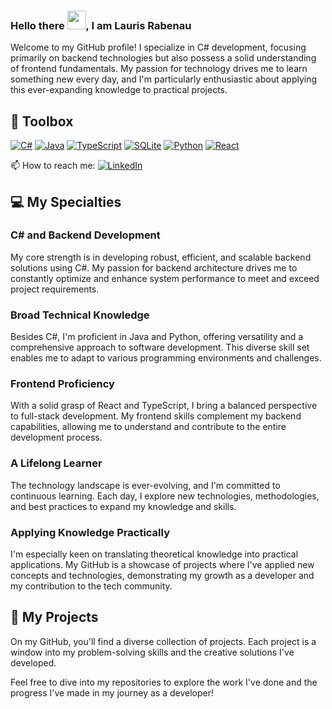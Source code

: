 ### Hello there <img src="https://raw.githubusercontent.com/MartinHeinz/MartinHeinz/master/wave.gif" width="30px">, I am Lauris Rabenau

Welcome to my GitHub profile! I specialize in C# development, focusing primarily on backend technologies but also possess a solid understanding of frontend fundamentals. My passion for technology drives me to learn something new every day, and I'm particularly enthusiastic about applying this ever-expanding knowledge to practical projects.

## 🧰 Toolbox

<p align="left">
  <a href="#"><img alt="C#" src="https://img.shields.io/badge/C%23-239120?style=for-the-badge&logo=c-sharp&logoColor=white"/></a>
  <a href="#"><img alt="Java" src="https://img.shields.io/badge/Java-007396?style=for-the-badge&logo=java&logoColor=white"/></a>
  <a href="#"><img alt="TypeScript" src="https://img.shields.io/badge/TypeScript-007ACC?style=for-the-badge&logo=typescript&logoColor=white"/></a>
  <a href="#"><img alt="SQLite" src="https://img.shields.io/badge/SQLite-003B57?style=for-the-badge&logo=sqlite&logoColor=white"/></a>
  <a href="#"><img alt="Python" src="https://img.shields.io/badge/Python-3776AB?style=for-the-badge&logo=python&logoColor=white"/></a>
  <a href="#"><img alt="React" src="https://img.shields.io/badge/React-20232A?style=for-the-badge&logo=react&logoColor=61DAFB"/></a>
  <a href="#"><https://img.shields.io/badge/Ruby-20232A?style=for-the-badge&logo=ruby&logoColor=cc0000/></a>
</p>

📫 How to reach me: [![LinkedIn](https://img.shields.io/badge/LinkedIn-Connect%20with%20me-blue?style=flat-square&logo=linkedin)](https://www.linkedin.com/in/lauris-rabenau-2851112ba/)

## 💻 My Specialties

### C# and Backend Development
My core strength is in developing robust, efficient, and scalable backend solutions using C#. My passion for backend architecture drives me to constantly optimize and enhance system performance to meet and exceed project requirements.

### Broad Technical Knowledge
Besides C#, I'm proficient in Java and Python, offering versatility and a comprehensive approach to software development. This diverse skill set enables me to adapt to various programming environments and challenges.

### Frontend Proficiency
With a solid grasp of React and TypeScript, I bring a balanced perspective to full-stack development. My frontend skills complement my backend capabilities, allowing me to understand and contribute to the entire development process.

### A Lifelong Learner
The technology landscape is ever-evolving, and I'm committed to continuous learning. Each day, I explore new technologies, methodologies, and best practices to expand my knowledge and skills.

### Applying Knowledge Practically
I'm especially keen on translating theoretical knowledge into practical applications. My GitHub is a showcase of projects where I've applied new concepts and technologies, demonstrating my growth as a developer and my contribution to the tech community.

## 🚀 My Projects

On my GitHub, you'll find a diverse collection of projects. Each project is a window into my problem-solving skills and the creative solutions I've developed.

Feel free to dive into my repositories to explore the work I've done and the progress I've made in my journey as a developer!

<!--
**Mrpowersz/Mrpowersz** is a ✨ _special_ ✨ repository because its `README.md` (this file) appears on your GitHub profile.
-->

